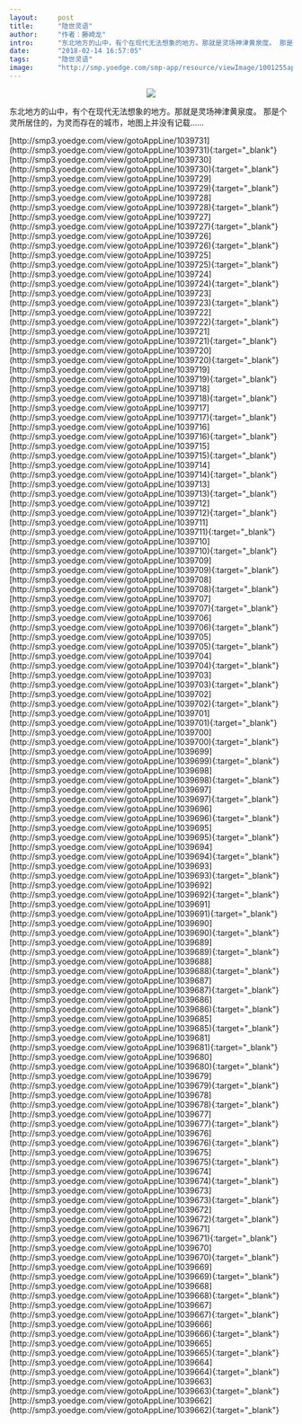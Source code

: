 ```yaml
---
layout:     post
title:      "隐世灵语"
author:     "作者：藤崎龙"
intro:      "东北地方的山中，有个在现代无法想象的地方。那就是灵场神津黄泉度。 那是个灵所居住的，为灵而存在的城市，地图上并没有记载……"
date:       "2018-02-14 16:57:05"
tags:       "隐世灵语"
image:      "http://smp.yoedge.com/smp-app/resource/viewImage/1001255appline.png"
---
```

<div style="text-align: center">
<p><img src="http://smp.yoedge.com/smp-app/resource/viewImage/1001255appline.png"/></p>
</div>
<p class="post-meta">
<span>东北地方的山中，有个在现代无法想象的地方。那就是灵场神津黄泉度。 那是个灵所居住的，为灵而存在的城市，地图上并没有记载……</span>
</p>
[http://smp3.yoedge.com/view/gotoAppLine/1039731](http://smp3.yoedge.com/view/gotoAppLine/1039731){:target="_blank"}
[http://smp3.yoedge.com/view/gotoAppLine/1039730](http://smp3.yoedge.com/view/gotoAppLine/1039730){:target="_blank"}
[http://smp3.yoedge.com/view/gotoAppLine/1039729](http://smp3.yoedge.com/view/gotoAppLine/1039729){:target="_blank"}
[http://smp3.yoedge.com/view/gotoAppLine/1039728](http://smp3.yoedge.com/view/gotoAppLine/1039728){:target="_blank"}
[http://smp3.yoedge.com/view/gotoAppLine/1039727](http://smp3.yoedge.com/view/gotoAppLine/1039727){:target="_blank"}
[http://smp3.yoedge.com/view/gotoAppLine/1039726](http://smp3.yoedge.com/view/gotoAppLine/1039726){:target="_blank"}
[http://smp3.yoedge.com/view/gotoAppLine/1039725](http://smp3.yoedge.com/view/gotoAppLine/1039725){:target="_blank"}
[http://smp3.yoedge.com/view/gotoAppLine/1039724](http://smp3.yoedge.com/view/gotoAppLine/1039724){:target="_blank"}
[http://smp3.yoedge.com/view/gotoAppLine/1039723](http://smp3.yoedge.com/view/gotoAppLine/1039723){:target="_blank"}
[http://smp3.yoedge.com/view/gotoAppLine/1039722](http://smp3.yoedge.com/view/gotoAppLine/1039722){:target="_blank"}
[http://smp3.yoedge.com/view/gotoAppLine/1039721](http://smp3.yoedge.com/view/gotoAppLine/1039721){:target="_blank"}
[http://smp3.yoedge.com/view/gotoAppLine/1039720](http://smp3.yoedge.com/view/gotoAppLine/1039720){:target="_blank"}
[http://smp3.yoedge.com/view/gotoAppLine/1039719](http://smp3.yoedge.com/view/gotoAppLine/1039719){:target="_blank"}
[http://smp3.yoedge.com/view/gotoAppLine/1039718](http://smp3.yoedge.com/view/gotoAppLine/1039718){:target="_blank"}
[http://smp3.yoedge.com/view/gotoAppLine/1039717](http://smp3.yoedge.com/view/gotoAppLine/1039717){:target="_blank"}
[http://smp3.yoedge.com/view/gotoAppLine/1039716](http://smp3.yoedge.com/view/gotoAppLine/1039716){:target="_blank"}
[http://smp3.yoedge.com/view/gotoAppLine/1039715](http://smp3.yoedge.com/view/gotoAppLine/1039715){:target="_blank"}
[http://smp3.yoedge.com/view/gotoAppLine/1039714](http://smp3.yoedge.com/view/gotoAppLine/1039714){:target="_blank"}
[http://smp3.yoedge.com/view/gotoAppLine/1039713](http://smp3.yoedge.com/view/gotoAppLine/1039713){:target="_blank"}
[http://smp3.yoedge.com/view/gotoAppLine/1039712](http://smp3.yoedge.com/view/gotoAppLine/1039712){:target="_blank"}
[http://smp3.yoedge.com/view/gotoAppLine/1039711](http://smp3.yoedge.com/view/gotoAppLine/1039711){:target="_blank"}
[http://smp3.yoedge.com/view/gotoAppLine/1039710](http://smp3.yoedge.com/view/gotoAppLine/1039710){:target="_blank"}
[http://smp3.yoedge.com/view/gotoAppLine/1039709](http://smp3.yoedge.com/view/gotoAppLine/1039709){:target="_blank"}
[http://smp3.yoedge.com/view/gotoAppLine/1039708](http://smp3.yoedge.com/view/gotoAppLine/1039708){:target="_blank"}
[http://smp3.yoedge.com/view/gotoAppLine/1039707](http://smp3.yoedge.com/view/gotoAppLine/1039707){:target="_blank"}
[http://smp3.yoedge.com/view/gotoAppLine/1039706](http://smp3.yoedge.com/view/gotoAppLine/1039706){:target="_blank"}
[http://smp3.yoedge.com/view/gotoAppLine/1039705](http://smp3.yoedge.com/view/gotoAppLine/1039705){:target="_blank"}
[http://smp3.yoedge.com/view/gotoAppLine/1039704](http://smp3.yoedge.com/view/gotoAppLine/1039704){:target="_blank"}
[http://smp3.yoedge.com/view/gotoAppLine/1039703](http://smp3.yoedge.com/view/gotoAppLine/1039703){:target="_blank"}
[http://smp3.yoedge.com/view/gotoAppLine/1039702](http://smp3.yoedge.com/view/gotoAppLine/1039702){:target="_blank"}
[http://smp3.yoedge.com/view/gotoAppLine/1039701](http://smp3.yoedge.com/view/gotoAppLine/1039701){:target="_blank"}
[http://smp3.yoedge.com/view/gotoAppLine/1039700](http://smp3.yoedge.com/view/gotoAppLine/1039700){:target="_blank"}
[http://smp3.yoedge.com/view/gotoAppLine/1039699](http://smp3.yoedge.com/view/gotoAppLine/1039699){:target="_blank"}
[http://smp3.yoedge.com/view/gotoAppLine/1039698](http://smp3.yoedge.com/view/gotoAppLine/1039698){:target="_blank"}
[http://smp3.yoedge.com/view/gotoAppLine/1039697](http://smp3.yoedge.com/view/gotoAppLine/1039697){:target="_blank"}
[http://smp3.yoedge.com/view/gotoAppLine/1039696](http://smp3.yoedge.com/view/gotoAppLine/1039696){:target="_blank"}
[http://smp3.yoedge.com/view/gotoAppLine/1039695](http://smp3.yoedge.com/view/gotoAppLine/1039695){:target="_blank"}
[http://smp3.yoedge.com/view/gotoAppLine/1039694](http://smp3.yoedge.com/view/gotoAppLine/1039694){:target="_blank"}
[http://smp3.yoedge.com/view/gotoAppLine/1039693](http://smp3.yoedge.com/view/gotoAppLine/1039693){:target="_blank"}
[http://smp3.yoedge.com/view/gotoAppLine/1039692](http://smp3.yoedge.com/view/gotoAppLine/1039692){:target="_blank"}
[http://smp3.yoedge.com/view/gotoAppLine/1039691](http://smp3.yoedge.com/view/gotoAppLine/1039691){:target="_blank"}
[http://smp3.yoedge.com/view/gotoAppLine/1039690](http://smp3.yoedge.com/view/gotoAppLine/1039690){:target="_blank"}
[http://smp3.yoedge.com/view/gotoAppLine/1039689](http://smp3.yoedge.com/view/gotoAppLine/1039689){:target="_blank"}
[http://smp3.yoedge.com/view/gotoAppLine/1039688](http://smp3.yoedge.com/view/gotoAppLine/1039688){:target="_blank"}
[http://smp3.yoedge.com/view/gotoAppLine/1039687](http://smp3.yoedge.com/view/gotoAppLine/1039687){:target="_blank"}
[http://smp3.yoedge.com/view/gotoAppLine/1039686](http://smp3.yoedge.com/view/gotoAppLine/1039686){:target="_blank"}
[http://smp3.yoedge.com/view/gotoAppLine/1039685](http://smp3.yoedge.com/view/gotoAppLine/1039685){:target="_blank"}
[http://smp3.yoedge.com/view/gotoAppLine/1039681](http://smp3.yoedge.com/view/gotoAppLine/1039681){:target="_blank"}
[http://smp3.yoedge.com/view/gotoAppLine/1039680](http://smp3.yoedge.com/view/gotoAppLine/1039680){:target="_blank"}
[http://smp3.yoedge.com/view/gotoAppLine/1039679](http://smp3.yoedge.com/view/gotoAppLine/1039679){:target="_blank"}
[http://smp3.yoedge.com/view/gotoAppLine/1039678](http://smp3.yoedge.com/view/gotoAppLine/1039678){:target="_blank"}
[http://smp3.yoedge.com/view/gotoAppLine/1039677](http://smp3.yoedge.com/view/gotoAppLine/1039677){:target="_blank"}
[http://smp3.yoedge.com/view/gotoAppLine/1039676](http://smp3.yoedge.com/view/gotoAppLine/1039676){:target="_blank"}
[http://smp3.yoedge.com/view/gotoAppLine/1039675](http://smp3.yoedge.com/view/gotoAppLine/1039675){:target="_blank"}
[http://smp3.yoedge.com/view/gotoAppLine/1039674](http://smp3.yoedge.com/view/gotoAppLine/1039674){:target="_blank"}
[http://smp3.yoedge.com/view/gotoAppLine/1039673](http://smp3.yoedge.com/view/gotoAppLine/1039673){:target="_blank"}
[http://smp3.yoedge.com/view/gotoAppLine/1039672](http://smp3.yoedge.com/view/gotoAppLine/1039672){:target="_blank"}
[http://smp3.yoedge.com/view/gotoAppLine/1039671](http://smp3.yoedge.com/view/gotoAppLine/1039671){:target="_blank"}
[http://smp3.yoedge.com/view/gotoAppLine/1039670](http://smp3.yoedge.com/view/gotoAppLine/1039670){:target="_blank"}
[http://smp3.yoedge.com/view/gotoAppLine/1039669](http://smp3.yoedge.com/view/gotoAppLine/1039669){:target="_blank"}
[http://smp3.yoedge.com/view/gotoAppLine/1039668](http://smp3.yoedge.com/view/gotoAppLine/1039668){:target="_blank"}
[http://smp3.yoedge.com/view/gotoAppLine/1039667](http://smp3.yoedge.com/view/gotoAppLine/1039667){:target="_blank"}
[http://smp3.yoedge.com/view/gotoAppLine/1039666](http://smp3.yoedge.com/view/gotoAppLine/1039666){:target="_blank"}
[http://smp3.yoedge.com/view/gotoAppLine/1039665](http://smp3.yoedge.com/view/gotoAppLine/1039665){:target="_blank"}
[http://smp3.yoedge.com/view/gotoAppLine/1039664](http://smp3.yoedge.com/view/gotoAppLine/1039664){:target="_blank"}
[http://smp3.yoedge.com/view/gotoAppLine/1039663](http://smp3.yoedge.com/view/gotoAppLine/1039663){:target="_blank"}
[http://smp3.yoedge.com/view/gotoAppLine/1039662](http://smp3.yoedge.com/view/gotoAppLine/1039662){:target="_blank"}


